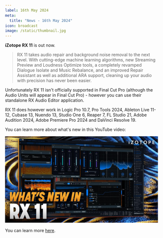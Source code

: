 ```yaml
---
label: 16th May 2024
meta:
  title: "News - 16th May 2024"
icon: broadcast
image: /static/thumbnail.jpg
---
```


**iZotope RX 11** is out now.

> RX 11 takes audio repair and background noise removal to the next level. With cutting-edge machine learning algorithms, new Streaming Preview and Loudness Optimize tools, a completely revamped Dialogue Isolate and Music Rebalance, and an improved Repair Assistant as well as additional ARA support, cleaning up your audio with precision has never been easier.

Unfortunately RX 11 isn't officially supported in Final Cut Pro (although the Audio Units will appear in Final Cut Pro) - however you can use their standalone RX Audio Editor application.

RX 11 does however work in Logic Pro 10.7, Pro Tools 2024, Ableton Live 11-12, Cubase 13, Nuendo 13, Studio One 6, Reaper 7, FL Studio 21, Adobe Audition 2024, Adobe Premiere Pro 2024 and DaVinci Resolve 19.

You can learn more about what's new in this YouTube video:

[![](/static/rx11.jpeg)](https://www.youtube.com/watch?v=MhUEmvneerc)

You can learn more [here](https://www.izotope.com/en/products/rx.html).